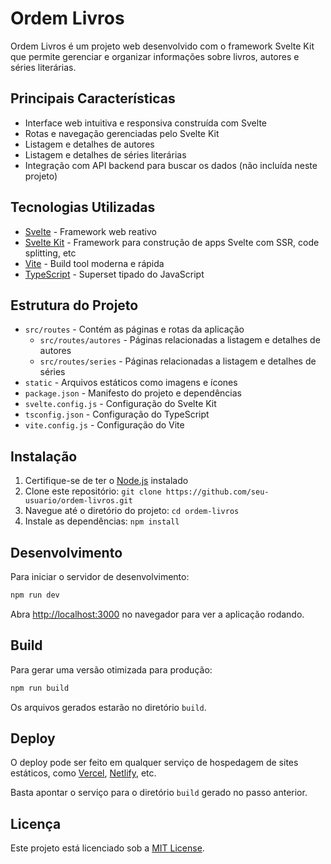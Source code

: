 # Ordem Livros

Ordem Livros é um projeto web desenvolvido com o framework Svelte Kit que permite gerenciar e organizar informações sobre livros, autores e séries literárias.

## Principais Características

- Interface web intuitiva e responsiva construída com Svelte
- Rotas e navegação gerenciadas pelo Svelte Kit 
- Listagem e detalhes de autores
- Listagem e detalhes de séries literárias
- Integração com API backend para buscar os dados (não incluída neste projeto)

## Tecnologias Utilizadas

- [Svelte](https://svelte.dev/) - Framework web reativo 
- [Svelte Kit](https://kit.svelte.dev/) - Framework para construção de apps Svelte com SSR, code splitting, etc
- [Vite](https://vitejs.dev/) - Build tool moderna e rápida
- [TypeScript](https://www.typescriptlang.org/) - Superset tipado do JavaScript

## Estrutura do Projeto

- `src/routes` - Contém as páginas e rotas da aplicação
  - `src/routes/autores` - Páginas relacionadas a listagem e detalhes de autores
  - `src/routes/series` - Páginas relacionadas a listagem e detalhes de séries
- `static` - Arquivos estáticos como imagens e ícones
- `package.json` - Manifesto do projeto e dependências
- `svelte.config.js` - Configuração do Svelte Kit
- `tsconfig.json` - Configuração do TypeScript
- `vite.config.js` - Configuração do Vite

## Instalação

1. Certifique-se de ter o [Node.js](https://nodejs.org) instalado 
2. Clone este repositório: `git clone https://github.com/seu-usuario/ordem-livros.git`
3. Navegue até o diretório do projeto: `cd ordem-livros` 
4. Instale as dependências: `npm install`

## Desenvolvimento

Para iniciar o servidor de desenvolvimento:

```bash
npm run dev
```

Abra [http://localhost:3000](http://localhost:3000) no navegador para ver a aplicação rodando.

## Build

Para gerar uma versão otimizada para produção:

```bash
npm run build
```

Os arquivos gerados estarão no diretório `build`.

## Deploy

O deploy pode ser feito em qualquer serviço de hospedagem de sites estáticos, como [Vercel](https://vercel.com), [Netlify](https://www.netlify.com), etc.

Basta apontar o serviço para o diretório `build` gerado no passo anterior.

## Licença

Este projeto está licenciado sob a [MIT License](LICENSE).

